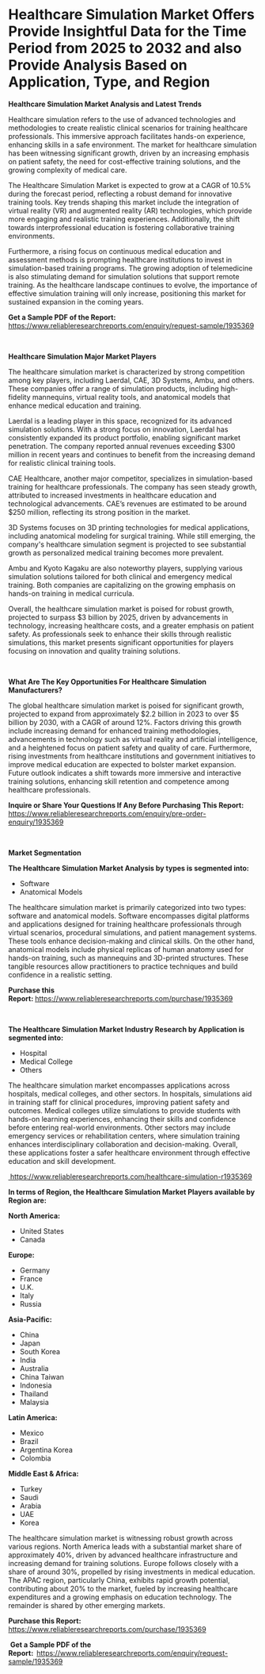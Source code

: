 <p><h1>Healthcare Simulation Market Offers Provide Insightful Data for the Time Period from 2025 to 2032 and also Provide Analysis Based on Application, Type, and Region</h1></p><p><strong>Healthcare Simulation Market Analysis and Latest Trends</strong></p>
<p><p>Healthcare simulation refers to the use of advanced technologies and methodologies to create realistic clinical scenarios for training healthcare professionals. This immersive approach facilitates hands-on experience, enhancing skills in a safe environment. The market for healthcare simulation has been witnessing significant growth, driven by an increasing emphasis on patient safety, the need for cost-effective training solutions, and the growing complexity of medical care. </p><p>The Healthcare Simulation Market is expected to grow at a CAGR of 10.5% during the forecast period, reflecting a robust demand for innovative training tools. Key trends shaping this market include the integration of virtual reality (VR) and augmented reality (AR) technologies, which provide more engaging and realistic training experiences. Additionally, the shift towards interprofessional education is fostering collaborative training environments. </p><p>Furthermore, a rising focus on continuous medical education and assessment methods is prompting healthcare institutions to invest in simulation-based training programs. The growing adoption of telemedicine is also stimulating demand for simulation solutions that support remote training. As the healthcare landscape continues to evolve, the importance of effective simulation training will only increase, positioning this market for sustained expansion in the coming years.</p></p>
<p><strong>Get a Sample PDF of the Report:&nbsp;</strong> <a href="https://www.reliableresearchreports.com/enquiry/request-sample/1935369?utm_campaign=3278&utm_medium=2&utm_source=Github&utm_content=ia&utm_term=13042025&utm_id=healthcare-simulation">https://www.reliableresearchreports.com/enquiry/request-sample/1935369</a></p>
<p>&nbsp;</p>
<p><strong>Healthcare Simulation Major Market Players</strong></p>
<p><p>The healthcare simulation market is characterized by strong competition among key players, including Laerdal, CAE, 3D Systems, Ambu, and others. These companies offer a range of simulation products, including high-fidelity mannequins, virtual reality tools, and anatomical models that enhance medical education and training.</p><p>Laerdal is a leading player in this space, recognized for its advanced simulation solutions. With a strong focus on innovation, Laerdal has consistently expanded its product portfolio, enabling significant market penetration. The company reported annual revenues exceeding $300 million in recent years and continues to benefit from the increasing demand for realistic clinical training tools.</p><p>CAE Healthcare, another major competitor, specializes in simulation-based training for healthcare professionals. The company has seen steady growth, attributed to increased investments in healthcare education and technological advancements. CAE’s revenues are estimated to be around $250 million, reflecting its strong position in the market.</p><p>3D Systems focuses on 3D printing technologies for medical applications, including anatomical modeling for surgical training. While still emerging, the company's healthcare simulation segment is projected to see substantial growth as personalized medical training becomes more prevalent.</p><p>Ambu and Kyoto Kagaku are also noteworthy players, supplying various simulation solutions tailored for both clinical and emergency medical training. Both companies are capitalizing on the growing emphasis on hands-on training in medical curricula.</p><p>Overall, the healthcare simulation market is poised for robust growth, projected to surpass $3 billion by 2025, driven by advancements in technology, increasing healthcare costs, and a greater emphasis on patient safety. As professionals seek to enhance their skills through realistic simulations, this market presents significant opportunities for players focusing on innovation and quality training solutions.</p></p>
<p>&nbsp;</p>
<p><strong>What Are The Key Opportunities For Healthcare Simulation Manufacturers?</strong></p>
<p><p>The global healthcare simulation market is poised for significant growth, projected to expand from approximately $2.2 billion in 2023 to over $5 billion by 2030, with a CAGR of around 12%. Factors driving this growth include increasing demand for enhanced training methodologies, advancements in technology such as virtual reality and artificial intelligence, and a heightened focus on patient safety and quality of care. Furthermore, rising investments from healthcare institutions and government initiatives to improve medical education are expected to bolster market expansion. Future outlook indicates a shift towards more immersive and interactive training solutions, enhancing skill retention and competence among healthcare professionals.</p></p>
<p><strong>Inquire or Share Your Questions If Any Before Purchasing This Report:</strong> <a href="https://www.reliableresearchreports.com/enquiry/pre-order-enquiry/1935369?utm_campaign=3278&utm_medium=2&utm_source=Github&utm_content=ia&utm_term=13042025&utm_id=healthcare-simulation">https://www.reliableresearchreports.com/enquiry/pre-order-enquiry/1935369</a></p>
<p>&nbsp;</p>
<p><strong>Market Segmentation</strong></p>
<p><strong>The Healthcare Simulation Market Analysis by types is segmented into:</strong></p>
<p><ul><li>Software</li><li>Anatomical Models</li></ul></p>
<p><p>The healthcare simulation market is primarily categorized into two types: software and anatomical models. Software encompasses digital platforms and applications designed for training healthcare professionals through virtual scenarios, procedural simulations, and patient management systems. These tools enhance decision-making and clinical skills. On the other hand, anatomical models include physical replicas of human anatomy used for hands-on training, such as mannequins and 3D-printed structures. These tangible resources allow practitioners to practice techniques and build confidence in a realistic setting.</p></p>
<p><strong>Purchase this Report:&nbsp;</strong><a href="https://www.reliableresearchreports.com/purchase/1935369?utm_campaign=3278&utm_medium=2&utm_source=Github&utm_content=ia&utm_term=13042025&utm_id=healthcare-simulation">https://www.reliableresearchreports.com/purchase/1935369</a></p>
<p>&nbsp;</p>
<p><strong>The Healthcare Simulation Market Industry Research by Application is segmented into:</strong></p>
<p><ul><li>Hospital</li><li>Medical College</li><li>Others</li></ul></p>
<p><p>The healthcare simulation market encompasses applications across hospitals, medical colleges, and other sectors. In hospitals, simulations aid in training staff for clinical procedures, improving patient safety and outcomes. Medical colleges utilize simulations to provide students with hands-on learning experiences, enhancing their skills and confidence before entering real-world environments. Other sectors may include emergency services or rehabilitation centers, where simulation training enhances interdisciplinary collaboration and decision-making. Overall, these applications foster a safer healthcare environment through effective education and skill development.</p></p>
<p><a href="https://www.reliableresearchreports.com/healthcare-simulation-r1935369?utm_campaign=3278&utm_medium=2&utm_source=Github&utm_content=ia&utm_term=13042025&utm_id=healthcare-simulation">&nbsp;https://www.reliableresearchreports.com/healthcare-simulation-r1935369</a></p>
<p><strong>In terms of Region, the Healthcare Simulation Market Players available by Region are:</strong></p>
<p>
    <p> <strong> North America: </strong>
        <ul>
            <li>United States</li>
            <li>Canada</li>
        </ul>
        </p> 
    <p> <strong> Europe: </strong>
        <ul>
            <li>Germany</li>
            <li>France</li>
            <li>U.K.</li>
            <li>Italy</li>
            <li>Russia</li>
        </ul>
        </p> 
    <p> <strong> Asia-Pacific: </strong>
        <ul>
            <li>China</li>
            <li>Japan</li>
            <li>South Korea</li>
            <li>India</li>
            <li>Australia</li>
            <li>China Taiwan</li>
            <li>Indonesia</li>
            <li>Thailand</li>
            <li>Malaysia</li>
        </ul>
        </p> 
    <p> <strong> Latin America: </strong>
        <ul>
            <li>Mexico</li>
            <li>Brazil</li>
            <li>Argentina Korea</li>
            <li>Colombia</li>
        </ul>
        </p> 
    <p> <strong> Middle East & Africa: </strong>
        <ul>
            <li>Turkey</li>
            <li>Saudi</li>
            <li>Arabia</li>
            <li>UAE</li>
            <li>Korea</li>
        </ul>
    </p>
    </p>
<p><p>The healthcare simulation market is witnessing robust growth across various regions. North America leads with a substantial market share of approximately 40%, driven by advanced healthcare infrastructure and increasing demand for training solutions. Europe follows closely with a share of around 30%, propelled by rising investments in medical education. The APAC region, particularly China, exhibits rapid growth potential, contributing about 20% to the market, fueled by increasing healthcare expenditures and a growing emphasis on education technology. The remainder is shared by other emerging markets.</p></p>
<p><strong>Purchase this Report: </strong><a href="https://www.reliableresearchreports.com/purchase/1935369?utm_campaign=3278&utm_medium=2&utm_source=Github&utm_content=ia&utm_term=13042025&utm_id=healthcare-simulation">https://www.reliableresearchreports.com/purchase/1935369</a></p>
<p>&nbsp;<strong>Get a Sample PDF of the Report:&nbsp;&nbsp;</strong><a href="https://www.reliableresearchreports.com/enquiry/request-sample/1935369?utm_campaign=3278&utm_medium=2&utm_source=Github&utm_content=ia&utm_term=13042025&utm_id=healthcare-simulation">https://www.reliableresearchreports.com/enquiry/request-sample/1935369</a></p>
<p><strong></strong></p>
<p><p></p><p></p><p></p></p>